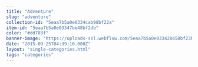 ```yaml
---
title: "Adventure"
slug: "adventure"
collection-id: "5eaa7b5a0e0334cab98bf22a"
item-id: "5eaa7b5a0e03347be48bf2db"
color: "#dd783f"
banner-image: "https://uploads-ssl.webflow.com/5eaa7b5a0e033428658bf23b/5eaa7b5a0e033424c38bf304_photo-1436285122087-89584a1d9398.jpg"
date: "2015-09-25T04:39:10.000Z"
layout: "single-categories.html"
tags: "categories"
---
```



